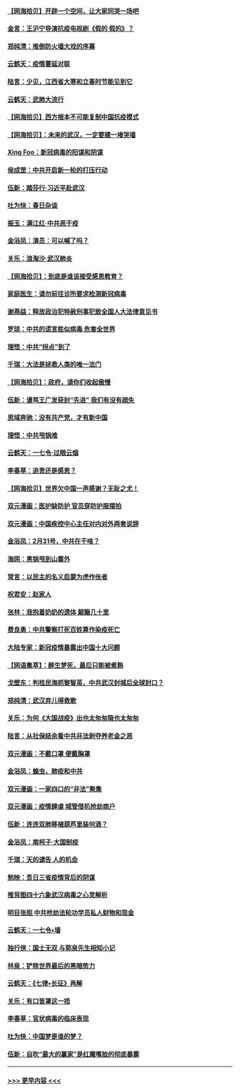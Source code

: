 #### [【网海拾贝】开辟一个空间，让大家同哭一场吧](../pages/nsc993/n11942165.md?t=03160331) 
#### [金言：王沪宁导演抗疫电视剧《假的 假的》？](../pages/nsc993/n11941510.md?t=03160331) 
#### [郑纯清：推倒防火墙大戏的序幕](../pages/nsc993/n11940838.md?t=03160331) 
#### [云鹤天：疫情蔓延对联](../pages/nsc993/n11940579.md?t=03160331) 
#### [陆言：少见，江西省大寒和立春时节能见到它](../pages/nsc993/n11939983.md?t=03160331) 
#### [云鹤天：武肺大流行](../pages/nsc993/n11939902.md?t=03160331) 
#### [【网海拾贝】西方根本不可能复制中国抗疫模式](../pages/nsc993/n11939725.md?t=03160331) 
#### [【网海拾贝】：未来的武汉，一定要建一堵哭墙](../pages/nsc993/n11938684.md?t=03160331) 
#### [Xing Foo：新冠病毒的阳谋和阴谋](../pages/nsc993/n11936086.md?t=03160331) 
#### [侯成罡：中共开启新一轮的打压行动](../pages/nsc993/n11935730.md?t=03160331) 
#### [伍新：踏莎行‧习近平赴武汉](../pages/nsc993/n11935157.md?t=03160331) 
#### [吐为快：春日杂谈](../pages/nsc993/n11934776.md?t=03160331) 
#### [振玉：满江红‧中共恶于疫](../pages/nsc993/n11934647.md?t=03160331) 
#### [金浴凤：演员：可以喊了吗？](../pages/nsc993/n11934602.md?t=03160331) 
#### [关乐：浪淘沙·武汉肺炎](../pages/nsc993/n11931792.md?t=03160331) 
#### [【网海拾贝】：到底是谁该接受感恩教育？](../pages/nsc993/n11931552.md?t=03160331) 
#### [家庭医生：请勿前往诊所要求检测新冠病毒](../pages/nsc993/n11929190.md?t=03160331) 
#### [谢燕益：释放政治犯特赦刑事犯致全国人大法律意见书](../pages/nsc993/n11928978.md?t=03160331) 
#### [罗琼：中共的谎言胜似病毒 危害全世界](../pages/nsc993/n11922636.md?t=03160331) 
#### [理悟：中共“拐点”到了](../pages/nsc993/n11928496.md?t=03160331) 
#### [千瑞：大法是拯救人类的唯一法门](../pages/nsc993/n11927637.md?t=03160331) 
#### [【网海拾贝】：政府，请你们收起傲慢](../pages/nsc993/n11926932.md?t=03160331) 
#### [伍新：谩骂王广发获封“先进” 我们有没有疏失](../pages/nsc993/n11926101.md?t=03160331) 
#### [思域奔驰：没有共产党，才有新中国](../pages/nsc993/n11926058.md?t=03160331) 
#### [理悟：中共甩锅难](../pages/nsc993/n11925355.md?t=03160331) 
#### [云鹤天：一七令·过眼云烟](../pages/nsc993/n11925284.md?t=03160331) 
#### [李春草：追责还是感恩？](../pages/nsc993/n11925274.md?t=03160331) 
#### [【网海拾贝】世界欠中国一声感谢？无耻之尤！](../pages/nsc993/n11925239.md?t=03160331) 
#### [双元漫画：医护缺防护 官员穿防护服摆拍](../pages/nsc993/n11923899.md?t=03160331) 
#### [双元漫画：中国疾控中心主任对内对外两套说辞](../pages/nsc993/n11921994.md?t=03160331) 
#### [金浴凤：2月31号，中共在干啥？](../pages/nsc993/n11922706.md?t=03160331) 
#### [海网：黑锅甩到山寨外](../pages/nsc993/n11922688.md?t=03160331) 
#### [常言：以民主的名义启蒙为虎作伥者](../pages/nsc993/n11922217.md?t=03160331) 
#### [祝君安：赵家人](../pages/nsc993/n11922209.md?t=03160331) 
#### [张林：我抱着奶奶的遗体 颠簸几十里](../pages/nsc993/n11920945.md?t=03160331) 
#### [费良勇：中共警察打死百姓算作染疫死亡](../pages/nsc993/n11919264.md?t=03160331) 
#### [大陆专家：新冠疫情暴露出中国十大问题](../pages/nsc993/n11919187.md?t=03160331) 
#### [【网语集萃】：醉生梦死，最后只能被煮熟](../pages/nsc993/n11918994.md?t=03160331) 
#### [戈壁东：判桂民海抓黎智英，中共武汉封城后全球封口？](../pages/nsc993/n11917982.md?t=03160331) 
#### [郑纯清：武汉弃儿得救歌](../pages/nsc993/n11917881.md?t=03160331) 
#### [关乐：为何《大国战疫》出也太匆匆隐也太匆匆](../pages/nsc993/n11917792.md?t=03160331) 
#### [陆言：从社保结余看中共非法剥夺养老金之恶](../pages/nsc993/n11917084.md?t=03160331) 
#### [双元漫画：不戴口罩 便戴胸罩](../pages/nsc993/n11916447.md?t=03160331) 
#### [金浴凤：蝗虫，肺疫和中共](../pages/nsc993/n11916904.md?t=03160331) 
#### [双元漫画：一家四口的“非法”聚集](../pages/nsc993/n11916378.md?t=03160331) 
#### [双元漫画：疫情肆虐 城管借机抢劫商户](../pages/nsc993/n11916310.md?t=03160331) 
#### [伍新：连连双肺移植葫芦里装何酒？](../pages/nsc993/n11913667.md?t=03160331) 
#### [金浴凤：南柯子·大国制疫](../pages/nsc993/n11913657.md?t=03160331) 
#### [千瑞：天的谴告  人的机会](../pages/nsc993/n11913309.md?t=03160331) 
#### [勉映：吾日三省疫情背后的阴谋](../pages/nsc993/n11913079.md?t=03160331) 
#### [推背图四十六象武汉病毒之心灵解析](../pages/nsc993/n11911761.md?t=03160331) 
#### [明目张胆 中共抢劫法轮功学员私人财物和现金](../pages/nsc993/n11910262.md?t=03160331) 
#### [云鹤天：一七令▪墙](../pages/nsc993/n11910627.md?t=03160331) 
#### [独行侠：国士无双 与郭泉先生相知小记](../pages/nsc993/n11910613.md?t=03160331) 
#### [林泉：铲除世界最后的黑暗势力](../pages/nsc993/n11909320.md?t=03160331) 
#### [云鹤天：《七律▪长征》再解](../pages/nsc993/n11909327.md?t=03160331) 
#### [关乐：有口皆罩这一捂](../pages/nsc993/n11908393.md?t=03160331) 
#### [李春草：官状病毒的临床表现](../pages/nsc993/n11908339.md?t=03160331) 
#### [吐为快：中国梦是谁的梦？](../pages/nsc993/n11906564.md?t=03160331) 
#### [伍新：自吹“最大的赢家”是红魔嘴脸的彻底暴露](../pages/nsc993/n11906407.md?t=03160331) 

----
#### [ >>> 更早内容 <<< ](../indexes/nsc993-earlier.md)
